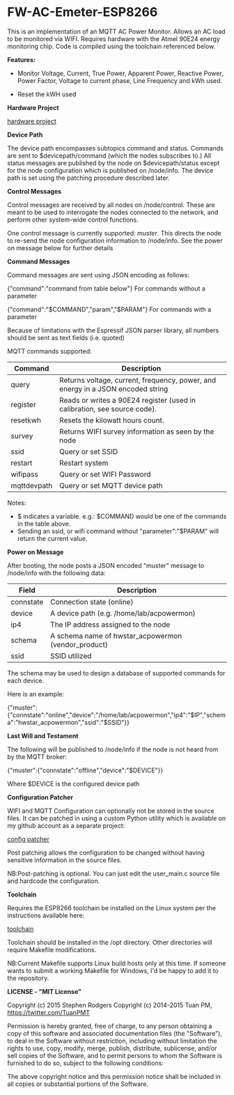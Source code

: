 **FW-AC-Emeter-ESP8266**
==========
This is an implementation of an MQTT AC Power Monitor.
Allows an AC load to be monitored via WIFI. Requires hardware with the Atmel 90E24 energy monitoring chip.
Code is compiled using the toolchain referenced below.

**Features:**

* Monitor Voltage, Current, True Power, Apparent Power, Reactive Power, Power Factor, Voltage to current phase, Line Frequency and kWh used.

* Reset the kWH used


**Hardware Project**

[hardware project](https://github.com/hwstar/HW-AC-Emeter)

**Device Path**

The device path encompasses subtopics command and status. Commands are sent to $devicepath/command (which the nodes subscribes to.) All status messages are
published by the node on $devicepath/status except for the node configuration which is published on /node/info. The device path is set using the patching procedure described later.

**Control Messages**

Control messages are received by all nodes on /node/control. These are meant to be used to interrogate the nodes connected to the network, 
and perform other system-wide control functions.

One control message is currently supported: *muster*. This directs the node to re-send the node configuration information to /node/info. See the power on message below for further details


**Command Messages**

Command messages are sent using JSON encoding as follows:

{"command":"command from table below"} For commands without a parameter

{"command":"$COMMAND","param","$PARAM"} For commands with a parameter

Because of limitations with the Espressif JSON parser library, all numbers should be sent as text fields 
(i.e. quoted)

MQTT commands supported:

|Command| Description |
|--------| ----------- |
|query	 | Returns voltage, current, frequency, power, and energy in a JSON encoded string|
|register| Reads or writes a 90E24 register (used in calibration, see source code).
|resetkwh| Resets the kilowatt hours count.
|survey	 | Returns WIFI survey information as seen by the node|
|ssid    | Query or set SSID|
|restart | Restart system|
|wifipass| Query or set WIFI Password|
|mqttdevpath| Query or set MQTT device path

Notes:
* $ indicates a variable. e.g.: $COMMAND would be one of the commands in the table above.
* Sending an ssid, or wifi command without "parameter":"$PARAM" will return the current value.


**Power on Message**

After booting, the node posts a JSON encoded "muster" message to /node/info with the following data:

|Field		| Description|
|-----      | -----------|
|connstate  | Connection state (online)
|device		| A device path (e.g. /home/lab/acpowermon)|
|ip4		| The IP address assigned to the node|
|schema		| A schema name of hwstar_acpowermon (vendor_product)|
|ssid       | SSID utilized|


The schema may be used to design a database of supported commands for each device.

Here is an example:

{"muster":{"connstate":"online","device":"/home/lab/acpowermon","ip4":"$IP","schema":"hwstar_acpowermon","ssid":"$SSID"}}

**Last Will and Testament**

The following will be published to /node/info if the node is not heard from by the MQTT broker:

{"muster":{"connstate":"offline","device":"$DEVICE"}}

Where $DEVICE is the configured device path

**Configuration Patcher**

WIFI and MQTT Configuration can optionally not be stored in the source files. It can be patched in using a custom Python utility which is available on my github account as
a separate project:

[config patcher](https://github.com/hwstar/ESP8266-MQTT-config-patcher)

Post patching allows the configuration to be changed without having sensitive information in the source files.

NB:Post-patching is optional. You can just edit the user_main.c source file and hardcode the configuration. 

**Toolchain**

Requires the ESP8266 toolchain be installed on the Linux system per the instructions available here:

[toolchain](https://github.com/pfalcon/esp-open-sdk)

Toolchain should be installed in the /opt directory. Other directories will require Makefile modifications.

NB:Current Makefile supports Linux build hosts only at this time. If someone wants to submit a working Makefile for Windows, I'd be happy to add it to the repository.

**LICENSE - "MIT License"**

Copyright (c) 2015 Stephen Rodgers 
Copyright (c) 2014-2015 Tuan PM, https://twitter.com/TuanPMT

Permission is hereby granted, free of charge, to any person obtaining a copy of this software and associated documentation files (the "Software"), to deal in the Software without restriction, including without limitation the rights to use, copy, modify, merge, publish, distribute, sublicense, and/or sell copies of the Software, and to permit persons to whom the Software is furnished to do so, subject to the following conditions:

The above copyright notice and this permission notice shall be included in all copies or substantial portions of the Software.



